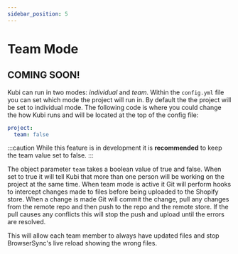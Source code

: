 ```yaml
---
sidebar_position: 5
---
```


# Team Mode

## COMING SOON!

Kubi can run in two modes: *individual* and *team*. Within the `config.yml` file you can set which mode the project will run in. By default the the project will be set to individual mode. The following code is where you could change the how Kubi runs and will be located at the top of the config file:

```yml
project:
  team: false
```

:::caution
While this feature is in development it is **recommended** to keep the team value set to false.
:::

The object parameter `team` takes a boolean value of true and false. When set to true it will tell Kubi that more than one person will be working on the project at the same time. When team mode is active it Git will perform hooks to intercept changes made to files before being uploaded to the Shopify store. When a change is made Git will commit the change, pull any changes from the remote repo and then push to the repo and the remote store. If the pull causes any conflicts this will stop the push and upload until the errors are resolved.

This will allow each team member to always have updated files and stop BrowserSync's live reload showing the wrong files.
